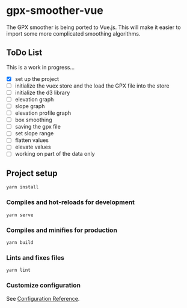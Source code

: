 # gpx-smoother-vue

The GPX smoother is being ported to Vue.js.  This will make it easier to import some more complicated smoothing algorithms.

## ToDo List

This is a work in progress...

- [x] set up the project
- [ ] initialize the vuex store and the load the GPX file into the store
- [ ] initialize the d3 library
- [ ] elevation graph
- [ ] slope graph
- [ ] elevation profile graph
- [ ] box smoothing
- [ ] saving the gpx file
- [ ] set slope range
- [ ] flatten values
- [ ] elevate values
- [ ] working on part of the data only

## Project setup
```
yarn install
```

### Compiles and hot-reloads for development
```
yarn serve
```

### Compiles and minifies for production
```
yarn build
```

### Lints and fixes files
```
yarn lint
```

### Customize configuration
See [Configuration Reference](https://cli.vuejs.org/config/).
